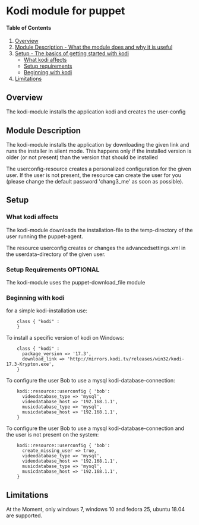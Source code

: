 # Kodi module for puppet

#### Table of Contents

1. [Overview](#overview)
2. [Module Description - What the module does and why it is useful](#module-description)
3. [Setup - The basics of getting started with kodi](#setup)
    * [What kodi affects](#what-kodi-affects)
    * [Setup requirements](#setup-requirements)
    * [Beginning with kodi](#beginning-with-kodi)
4. [Limitations](#limitations)

## Overview

The kodi-module installs the application kodi and creates the user-config

## Module Description

The kodi-module installs the application by downloading the given link and runs the installer in silent mode.
This happens only if the installed version is older (or not present) than the version that should be installed

The userconfig-resource creates a personalized configuration for the given user.
If the user is not present, the resource can create the user for you (please change the default password 'chang3_me' as soon as possible).

## Setup

### What kodi affects

The kodi-module downloads the installation-file to the temp-directory of the user running the puppet-agent.

The resource userconfig creates or changes the advancedsettings.xml in the userdata-directory of the given user.

### Setup Requirements **OPTIONAL**

The kodi-module uses the puppet-download_file module

### Beginning with kodi

for a simple kodi-installation use:

```puppet
    class { "kodi" :
    }
```

To install a specific version of kodi on Windows:

```puppet
    class { "kodi" :
      package_version => '17.3',
      download_link => 'http://mirrors.kodi.tv/releases/win32/kodi-17.3-Krypton.exe',
    }
```

To configure the user Bob to use a mysql kodi-database-connection:

```puppet
    kodi::resource::userconfig { 'bob':
      videodatabase_type => 'mysql',
      videodatabase_host => '192.168.1.1',
      musicdatabase_type => 'mysql',
      musicdatabase_host => '192.168.1.1',
    }
```

To configure the user Bob to use a mysql kodi-database-connection and the user is not present on the system:

```puppet
    kodi::resource::userconfig { 'bob':
      create_missing_user => true,
      videodatabase_type => 'mysql',
      videodatabase_host => '192.168.1.1',
      musicdatabase_type => 'mysql',
      musicdatabase_host => '192.168.1.1',
    }
```

## Limitations

At the Moment, only windows 7, windows 10 and fedora 25, ubuntu 18.04  are supported.
